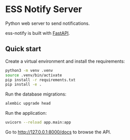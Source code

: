 # ESS Notify Server

Python web server to send notifications.

ess-notify is built with [FastAPI].

## Quick start

Create a virtual environment and install the requirements:

```bash
python3 -m venv .venv
source .venv/bin/activate
pip install -r requirements.txt
pip install -e .
```

Run the database migrations:

```bash
alembic upgrade head
```

Run the application:

```bash
uvicorn --reload app.main:app
```

Go to <http://127.0.0.1:8000/docs> to browse the API.

[fastapi]: https://fastapi.tiangolo.com
